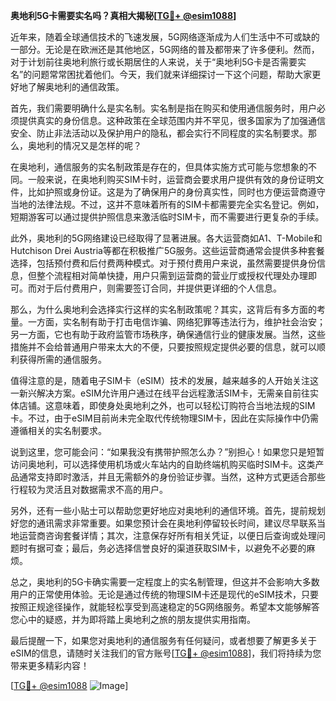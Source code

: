 **奥地利5G卡需要实名吗？真相大揭秘[[TG💪+ @esim1088](https://t.me/s/esim1088)]**

近年来，随着全球通信技术的飞速发展，5G网络逐渐成为人们生活中不可或缺的一部分。无论是在欧洲还是其他地区，5G网络的普及都带来了许多便利。然而，对于计划前往奥地利旅行或长期居住的人来说，关于“奥地利5G卡是否需要实名”的问题常常困扰着他们。今天，我们就来详细探讨一下这个问题，帮助大家更好地了解奥地利的通信政策。

首先，我们需要明确什么是实名制。实名制是指在购买和使用通信服务时，用户必须提供真实的身份信息。这种政策在全球范围内并不罕见，很多国家为了加强通信安全、防止非法活动以及保护用户的隐私，都会实行不同程度的实名制要求。那么，奥地利的情况又是怎样的呢？

在奥地利，通信服务的实名制政策是存在的，但具体实施方式可能与您想象的不同。一般来说，在奥地利购买SIM卡时，运营商会要求用户提供有效的身份证明文件，比如护照或身份证。这是为了确保用户的身份真实性，同时也方便运营商遵守当地的法律法规。不过，这并不意味着所有的SIM卡都需要完全实名登记。例如，短期游客可以通过提供护照信息来激活临时SIM卡，而不需要进行更复杂的手续。

此外，奥地利的5G网络建设已经取得了显著进展。各大运营商如A1、T-Mobile和Hutchison Drei Austria等都在积极推广5G服务。这些运营商通常会提供多种套餐选择，包括预付费和后付费两种模式。对于预付费用户来说，虽然需要提供身份信息，但整个流程相对简单快捷，用户只需到运营商的营业厅或授权代理处办理即可。而对于后付费用户，则需要签订合同，并提供更详细的个人信息。

那么，为什么奥地利会选择实行这样的实名制政策呢？其实，这背后有多方面的考量。一方面，实名制有助于打击电信诈骗、网络犯罪等违法行为，维护社会治安；另一方面，它也有助于政府监管市场秩序，确保通信行业的健康发展。当然，这些措施并不会给普通用户带来太大的不便，只要按照规定提供必要的信息，就可以顺利获得所需的通信服务。

值得注意的是，随着电子SIM卡（eSIM）技术的发展，越来越多的人开始关注这一新兴解决方案。eSIM允许用户通过在线平台远程激活SIM卡，无需亲自前往实体店铺。这意味着，即使身处奥地利之外，也可以轻松订购符合当地法规的SIM卡。不过，由于eSIM目前尚未完全取代传统物理SIM卡，因此在实际操作中仍需遵循相关的实名制要求。

说到这里，您可能会问：“如果我没有携带护照怎么办？”别担心！如果您只是短暂访问奥地利，可以选择使用机场或火车站内的自助终端机购买临时SIM卡。这类产品通常支持即时激活，并且无需额外的身份验证步骤。当然，这种方式更适合那些行程较为灵活且对数据需求不高的用户。

另外，还有一些小贴士可以帮助您更好地应对奥地利的通信环境。首先，提前规划好您的通讯需求非常重要。如果您预计会在奥地利停留较长时间，建议尽早联系当地运营商咨询套餐详情；其次，注意保存好所有相关凭证，以便日后查询或处理问题时有据可查；最后，务必选择信誉良好的渠道获取SIM卡，以避免不必要的麻烦。

总之，奥地利的5G卡确实需要一定程度上的实名制管理，但这并不会影响大多数用户的正常使用体验。无论是通过传统的物理SIM卡还是现代的eSIM技术，只要按照正规途径操作，就能轻松享受到高速稳定的5G网络服务。希望本文能够解答您心中的疑惑，并为即将踏上奥地利之旅的朋友提供实用指南。

最后提醒一下，如果您对奥地利的通信服务有任何疑问，或者想要了解更多关于eSIM的信息，请随时关注我们的官方账号[[TG💪+ @esim1088](https://t.me/s/esim1088)]，我们将持续为您带来更多精彩内容！

[[TG💪+ @esim1088](https://t.me/s/esim1088) ![Image](https://i.postimg.cc/4NQfJmqS/Snipaste-2025-05-13-00-14-12.png)]